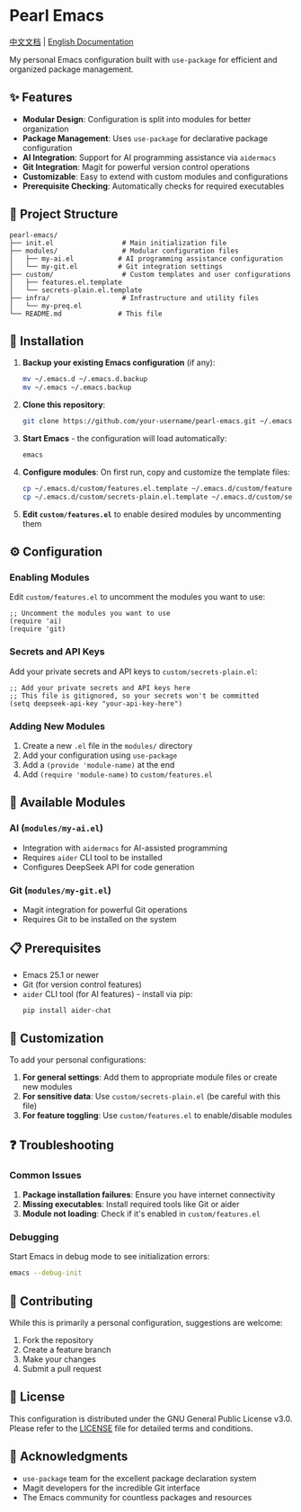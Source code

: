 # Pearl Emacs

[中文文档](README_zh.md) | [English Documentation](README.md)

My personal Emacs configuration built with `use-package` for efficient and organized package management.

## ✨ Features

- **Modular Design**: Configuration is split into modules for better organization
- **Package Management**: Uses `use-package` for declarative package configuration
- **AI Integration**: Support for AI programming assistance via `aidermacs`
- **Git Integration**: Magit for powerful version control operations
- **Customizable**: Easy to extend with custom modules and configurations
- **Prerequisite Checking**: Automatically checks for required executables

## 📁 Project Structure

```
pearl-emacs/
├── init.el                 # Main initialization file
├── modules/                # Modular configuration files
│   ├── my-ai.el           # AI programming assistance configuration
│   └── my-git.el          # Git integration settings
├── custom/                 # Custom templates and user configurations
│   ├── features.el.template
│   └── secrets-plain.el.template
├── infra/                  # Infrastructure and utility files
│   └── my-preq.el
└── README.md              # This file
```

## 🚀 Installation

1. **Backup your existing Emacs configuration** (if any):
   ```bash
   mv ~/.emacs.d ~/.emacs.d.backup
   mv ~/.emacs ~/.emacs.backup
   ```

2. **Clone this repository**:
   ```bash
   git clone https://github.com/your-username/pearl-emacs.git ~/.emacs.d
   ```

3. **Start Emacs** - the configuration will load automatically:
   ```bash
   emacs
   ```

4. **Configure modules**:
   On first run, copy and customize the template files:
   ```bash
   cp ~/.emacs.d/custom/features.el.template ~/.emacs.d/custom/features.el
   cp ~/.emacs.d/custom/secrets-plain.el.template ~/.emacs.d/custom/secrets-plain.el
   ```

5. **Edit `custom/features.el`** to enable desired modules by uncommenting them

## ⚙️ Configuration

### Enabling Modules

Edit `custom/features.el` to uncomment the modules you want to use:
```elisp
;; Uncomment the modules you want to use
(require 'ai)
(require 'git)
```

### Secrets and API Keys

Add your private secrets and API keys to `custom/secrets-plain.el`:
```elisp
;; Add your private secrets and API keys here
;; This file is gitignored, so your secrets won't be committed
(setq deepseek-api-key "your-api-key-here")
```

### Adding New Modules

1. Create a new `.el` file in the `modules/` directory
2. Add your configuration using `use-package`
3. Add a `(provide 'module-name)` at the end
4. Add `(require 'module-name)` to `custom/features.el`

## 🧩 Available Modules

### AI (`modules/my-ai.el`)
- Integration with `aidermacs` for AI-assisted programming
- Requires `aider` CLI tool to be installed
- Configures DeepSeek API for code generation

### Git (`modules/my-git.el`)
- Magit integration for powerful Git operations
- Requires Git to be installed on the system

## 📋 Prerequisites

- Emacs 25.1 or newer
- Git (for version control features)
- `aider` CLI tool (for AI features) - install via pip:
  ```bash
  pip install aider-chat
  ```

## 🔧 Customization

To add your personal configurations:

1. **For general settings**: Add them to appropriate module files or create new modules
2. **For sensitive data**: Use `custom/secrets-plain.el` (be careful with this file)
3. **For feature toggling**: Use `custom/features.el` to enable/disable modules

## ❓ Troubleshooting

### Common Issues

1. **Package installation failures**: Ensure you have internet connectivity
2. **Missing executables**: Install required tools like Git or aider
3. **Module not loading**: Check if it's enabled in `custom/features.el`

### Debugging

Start Emacs in debug mode to see initialization errors:
```bash
emacs --debug-init
```

## 🤝 Contributing

While this is primarily a personal configuration, suggestions are welcome:

1. Fork the repository
2. Create a feature branch
3. Make your changes
4. Submit a pull request

## 📄 License

This configuration is distributed under the GNU General Public License v3.0. Please refer to the [LICENSE](LICENSE) file for detailed terms and conditions.

## 🙏 Acknowledgments

- `use-package` team for the excellent package declaration system
- Magit developers for the incredible Git interface
- The Emacs community for countless packages and resources
